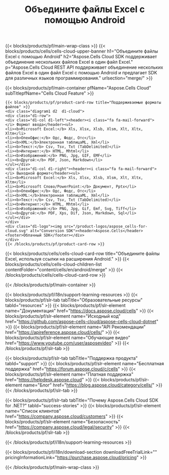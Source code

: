 ﻿---
title:  Объедините файлы Excel с помощью Android
description:  Aspose.Cells Cloud REST API поддерживает объединение нескольких файлов Excel в один файл Excel с помощью Android и предлагает SDK для различных языков программирования.
---
{{< blocks/products/pf/main-wrap-class >}}
{{< blocks/products/cells/cells-cloud-upper-banner h1="Объедините файлы Excel с помощью Android" h2="Aspose.Cells Cloud SDK поддерживает объединение нескольких файлов Excel в один файл Excel." p="Aspose.Cells Cloud REST API поддерживает объединение нескольких файлов Excel в один файл Excel с помощью Android и предлагает SDK для различных языков программирования." urlsection="merge/" >}}

{{< blocks/products/pf/main-container pfName="Aspose.Cells Cloud" subTitlepfName="Cells Cloud Feature" >}}

	{{< blocks/products/pf/product-card-row title="Поддерживаемые форматы файлов" >}}
	<div class="diagram1 d2  d1-cloud">
	<div class="d1-row">
	<div class="d1-col d1-left"><header><i class="fa fa-mail-forward"> </i> Формат ввода</header><ul>
	<li><b>Microsoft Excel:</b> Xls, Xlsx, Xlsb, Xlsm, Xlt, Xltx, Xltm</li>
	<li><b>ОпенОфис:</b> Одс, Фодс, Отс</li>
	<li><b>XML:</b>Электронная таблицаML, Xml</li>
	<li><b>Текст:</b> Csv, Tsv, Txt (TabDelimited)</li>
	<li><b>Интернет:</b> HTML, Мhtml</li>
	<li><b>Изображений:</b> PNG, Jpg, GIF, EMF</li>
	<li><b>Другой:</b> PDF, Json, Markdown</li>
	</ul></div>
	<div class="d1-col d1-right"><header><i class="fa fa-mail-forward"> </i> Выходной формат</header><ul>
	<li><b>Microsoft Excel:</b> Xls, Xlsx, Xlsb, Xlsm, Xlt, Xltx, Xltm</li>
	<li><b>Microsoft Слово/PowerPoint:</b> Документ, Pptx</li>
	<li><b>ОпенОфис:</b> Одс, Фодс, Отс</li>
	<li><b>XML:</b>Электронная таблицаML, Xml</li>
	<li><b>Текст:</b> Csv, Tsv, Txt (TabDelimited)</li>
	<li><b>Интернет:</b> HTML, Мhtml</li>
	<li><b>Изображений:</b> PNG, Jpg, Gif, Emf, Svg, Tiff</li>
	<li><b>Другой:</b> PDF, Xps, Dif, Json, Markdown, Sql</li>
	</ul></div>
	</div>
	<div class="d1-logo"><img src="/product-logos/aspose_cells-for-cloud.svg" alt="Conversion SDK"><header>Aspose.Cells</header><footer>Облачный SDK</footer></div>
	</div>
	{{< /blocks/products/pf/product-card-row >}}
{{< blocks/products/cells/cells-cloud-card-row title="Объедините файлы Excel, используя ссылки на расширения Android." >}}
{{< blocks/products/cells/cells-cloud-children-list contentFolder="content/cells/en/android/merge" >}} 
{{< /blocks/products/cells/cells-cloud-card-row >}}


{{< /blocks/products/pf/main-container >}}

{{< blocks/products/pf/i18n/support-learning-resources >}}
{{< blocks/products/pf/slr-tab tabTitle="Образовательные ресурсы" tabId="resources" >}}
{{< blocks/products/pf/slr-element name="Документация" href="https://docs.aspose.cloud/cells" >}}
{{< blocks/products/pf/slr-element name="Исходный код" href="https://github.com/aspose-cells-cloud/aspose-cells-cloud-dotnet" >}}
{{< blocks/products/pf/slr-element name="API Рекомендации" href="https://apireference.aspose.cloud/cells/" >}}
{{< blocks/products/pf/slr-element name="Обучающие видео" href="https://www.youtube.com/user/asposevideo" >}}
{{< /blocks/products/pf/slr-tab >}}

{{< blocks/products/pf/slr-tab tabTitle="Поддержка продукта" tabId="support" >}}
{{< blocks/products/pf/slr-element name="Бесплатная поддержка" href="https://forum.aspose.cloud/c/cells" >}}
{{< blocks/products/pf/slr-element name="Платная поддержка" href="https://helpdesk.aspose.cloud" >}}
{{< blocks/products/pf/slr-element name="Блог" href="https://blog.aspose.cloud/category/cells/" >}}
{{< /blocks/products/pf/slr-tab >}}

{{< blocks/products/pf/slr-tab tabTitle="Почему Aspose.Cells Cloud SDK for .NET?" tabId="success-stories" >}}
{{< blocks/products/pf/slr-element name="Список клиентов" href="https://company.aspose.cloud/customers" >}}
{{< blocks/products/pf/slr-element name="Безопасность" href="https://company.aspose.cloud/legal/security" >}}
{{< /blocks/products/pf/slr-tab >}}

{{< /blocks/products/pf/i18n/support-learning-resources >}}

{{< blocks/products/pf/i18n/download-section downloadFreeTrialLink="" pricingInformationLink="https://purchase.aspose.cloud/pricing" >}}

{{< /blocks/products/pf/main-wrap-class >}}
